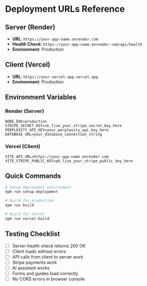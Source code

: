 # Deployment URLs Reference

## Server (Render)
- **URL**: `https://your-app-name.onrender.com`
- **Health Check**: `https://your-app-name.onrender.com/api/health`
- **Environment**: Production

## Client (Vercel)
- **URL**: `https://your-vercel-app.vercel.app`
- **Environment**: Production

## Environment Variables

### Render (Server)
```
NODE_ENV=production
STRIPE_SECRET_KEY=sk_live_your_stripe_secret_key_here
PERPLEXITY_API_KEY=your_perplexity_api_key_here
DATABASE_URL=your_database_connection_string
```

### Vercel (Client)
```
VITE_API_URL=https://your-app-name.onrender.com
VITE_STRIPE_PUBLIC_KEY=pk_live_your_stripe_public_key_here
```

## Quick Commands

```bash
# Setup deployment environment
npm run setup-deployment

# Build for production
npm run build

# Build for Vercel
npm run vercel-build
```

## Testing Checklist

- [ ] Server health check returns 200 OK
- [ ] Client loads without errors
- [ ] API calls from client to server work
- [ ] Stripe payments work
- [ ] AI assistant works
- [ ] Forms and guides load correctly
- [ ] No CORS errors in browser console 
